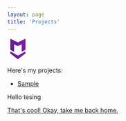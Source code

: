 ```yaml
---
layout: page
title: 'Projects'
---
```


![alt text](https://github.com/adam-p/markdown-here/raw/master/src/common/images/icon48.png 'Logo Title Text 1')

Here's my projects:

- [Sample](/projects/sample)

Hello tesing

[That's cool! Okay, take me back home.](/)
